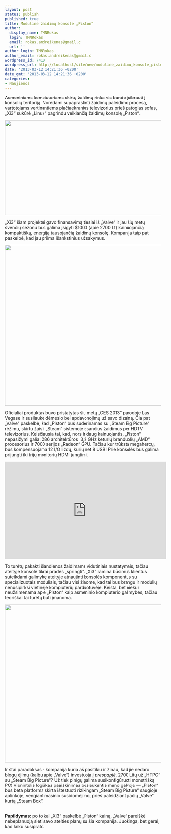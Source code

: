 ```yaml
---
layout: post
status: publish
published: true
title: Modulinė žaidimų konsolė „Piston“
author:
  display_name: TMNRokas
  login: TMNRokas
  email: rokas.andreikenas@gmail.c
  url: ''
author_login: TMNRokas
author_email: rokas.andreikenas@gmail.c
wordpress_id: 7410
wordpress_url: http://localhost/site/new/moduline_zaidimu_konsole_piston/
date: '2013-03-12 14:21:36 +0200'
date_gmt: '2013-03-12 14:21:36 +0200'
categories:
- Naujienos
---
```

<p>
	Asmeniniams kompiuteriams skirtų žaidimų rinka vis bando įsibrauti į konsolių teritoriją. Norėdami supaprastinti žaidimų paleidimo procesą, vartotojams vertinantiems plačiaekranius televizorius prie&scaron; patogias sofas, &bdquo;Xi3&ldquo; sukūrė &bdquo;Linux&ldquo; pagrindu veikiančią žaidimų konsolę &bdquo;Piston&ldquo;.</p>
<p>
	<img alt="" src="http://technews.lt/userfiles/piston-640x378.png" style="width: 520px; height: 307px;" /></p>
<p>
	&bdquo;Xi3&ldquo; &scaron;iam projektui gavo finansavimą tiesiai i&scaron; &bdquo;Valve&ldquo; ir jau &scaron;ių metų &scaron;venčių sezonu bus galima įsigyti $1000 (apie 2700 Lt) kainuojančią kompakti&scaron;ką, energiją tausojančią žaidimų konsolę. Kompanija taip pat paskelbė, kad jau priima i&scaron;ankstinius užsakymus.</p>
<p>
	<img alt="" src="http://technews.lt/userfiles/1Call of Duty MW3 PISTON Console Photo2 (03-2013).jpg" style="width: 520px; height: 520px;" /></p>
<p>
	Oficialiai produktas buvo pristatytas &scaron;ių metų &bdquo;CES 2013&ldquo; parodoje Las Vegase ir susilaukė dėmesio bei apdavonojimų už savo dizainą. Čia pat &bdquo;Valve&ldquo; paskelbė, kad &bdquo;Piston&ldquo; bus suderinamas su &bdquo;Steam Big Picture&ldquo; rėžimu, skirtu žaisti &bdquo;Steam&ldquo; sistemoje esančius žaidimus per HDTV televizorius. Keisčiausia tai, kad, nors ir daug kainuojantis, &bdquo;Piston&ldquo; nepasižymi galia: X86 architektūros&nbsp; 3,2 GHz keturių branduolių &bdquo;AMD&ldquo; procesorius ir 7000 serijos &bdquo;Radeon&ldquo; GPU. Tačiau kur trūksta megahercų, bus kompensuojama 12 I/O lizdų, kurių net 8 USB! Prie konsolės bus galima prijungti iki trijų monitorių HDMI jungtimi.</p>
<p>
	<iframe allowfullscreen="" frameborder="0" height="315" src="http://www.youtube.com/embed/r-ox90oXq8c" width="520"></iframe></p>
<p>
	To turėtų pakakti &scaron;iandienos žaidimams vidutiniais nustatymais, tačiau ateityje konsolė tikrai pradės &bdquo;springti&ldquo;. &bdquo;Xi3&ldquo; ramina būsimus klientus suteikdami galimybę ateityje atnaujinti konsolės komponentus su specializuotais moduliais, tačiau visi žinome, kad tai bus brangu ir modulių nenusipirksi vietinėje kompiuterių parduotuvėje. Keista, bet niekur neužsimenama apie &bdquo;Piston&ldquo; kaip asmeninio kompiuterio galimybes, tačiau teori&scaron;kai tai turėtų būti įmanoma.</p>
<p>
	<img alt="" src="http://technews.lt/userfiles/PISTON (01-2013).jpg" style="width: 520px; height: 510px;" /></p>
<p>
	Ir &scaron;tai paradoksas - kompanija kuria a&scaron; pasitikiu ir žinau, kad jie nedaro blogų ėjimų (kalbu apie &bdquo;Valve&ldquo;) investuoja į <em>prespapjė</em>. 2700 Litų už &bdquo;HTPC&ldquo; su &bdquo;Steam Big Picture&ldquo;? Už tiek pinigų galima susikonfigūruoti monstri&scaron;ką PC! Vienintelis logi&scaron;kas paai&scaron;kinimas besisukantis mano galvoje &mdash; &bdquo;Piston&ldquo; bus beta platforma skirta i&scaron;testuoti rizikingam &bdquo;Steam Big Picture&ldquo; saugioje aplinkoje, vengiant masinio susidomėjimo, prie&scaron; paleidžiant pačių &bdquo;Valve&ldquo; kurtą &bdquo;Steam Box&ldquo;.</p>
<p>
	<strong><br />
	Papildymas: </strong>po to kai &bdquo;Xi3&ldquo; paskelbė &bdquo;Piston&ldquo; kainą, &bdquo;Valve&ldquo; parei&scaron;kė nebeplanuoją sieti savo ateities planų su &scaron;ia kompanija. Juokinga, bet gerai, kad laiku susiprato.</p>
